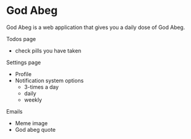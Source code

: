 # God Abeg

God Abeg is a web application that gives you a daily dose of God Abeg.

Todos page

- check pills you have taken

Settings page

- Profile
- Notification system options
  - 3-times a day
  - daily
  - weekly

Emails

- Meme image
- God abeg quote
